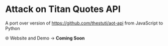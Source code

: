 # Attack on Titan Quotes API

A port over version of https://github.com/thestuti/aot-api from JavaScript to Python

:globe_with_meridians: Website and Demo -> **Coming Soon**
